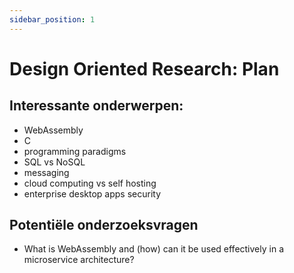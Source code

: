 ```yaml
---
sidebar_position: 1
---
```

# Design Oriented Research: Plan


## Interessante onderwerpen:
- WebAssembly
- C
- programming paradigms
- SQL vs NoSQL
- messaging
- cloud computing vs self hosting
- enterprise desktop apps security

## Potentiële onderzoeksvragen
- What is WebAssembly and (how) can it be used effectively in a microservice architecture?
